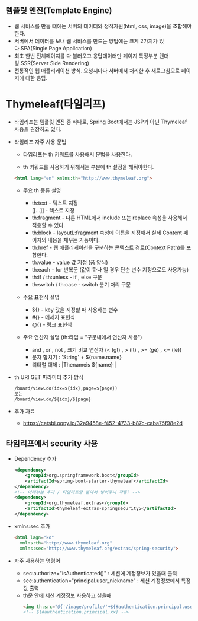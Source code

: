 ## 템플릿 엔진(Template Engine)
* 웹 서비스를 만들 떄에는 서버의 데이터와 정적자원(html, css, image)을 조합해야 한다.
* 서버에서 데이터를 보내 웹 서비스를 만드는 방법에는 크게 2가지가 있다.SPA(Single Page Application)
* 최초 한번 전체페이지를 다 불러오고 응답데이터만 페이지 특정부분 렌더링.SSR(Server Side Rendering)
* 전통적인 웹 애플리케이션 방식. 요청시마다 서버에서 처리한 후 새로고침으로 페이지에 대한 응답.

# Thymeleaf(타임리프)
* 타임리프는 템플릿 엔진 중 하나로, Spring Boot에서는 JSP가 아닌 Thymeleaf 사용을 권장하고 있다.

* 타임리프 자주 사용 문법
  - 타임리프는 th 키워드를 사용해서 문법을 사용한다.

  -  th 키워드를 사용하기 위해서는 <html> 부분에 th 설정을 해줘야한다.
    ```html
    <html lang="en" xmlns:th="http://www.thymeleaf.org">
    ```

  - 주요 th 종류 설명
    + th:text - 텍스트 지정  
      [[...]] - 텍스트 지정
    + th:fragment - 다른 HTML에서 include 또는 replace 속성을 사용해서 적용할 수 있다.
    + th:block - layoutL:fragment 속성에 이름을 지정해서 실제 Content 페이지의 내용을 채우는 기능이다.
    + th:href - 웹 애플리케이션을 구분하는 콘텍스트 경로(Context Path)를 포함한다.
    + th:value - value 값 지정 (폼 양식)
    + th:each - for 반복문 (값이 하나 일 경우 단순 변수 지정으로도 사용가능)
    + th:if / th:unless - if , else 구문
    + th:switch / th:case - switch 분기 처리 구문

  - 주요 표현식 설명
    + ${} - key 값을 지정할 때 사용하는 변수
    + #{} - 메세지 표현식
    + @{} - 링크 표현식

  - 주요 연산자 설명 (th:타입 = "구문내에서 연산자 사용")
    + and , or , not , 크기 비교 연산자 (< (gt) , > (lt) , >= (ge) , <= (le))
    + 문자 합치기 : 'String' + ${name.name}
    + 리터럴 대체 : |Thenameis ${name} | 

* th URI GET 파라미터 추가 방식
    ```html
    /board/view.do(idx=${idx},page=${page})
    또는
    /board/view.do/${idx}/${page}
    ```

* 추가 자료
  - https://catsbi.oopy.io/32a9458e-f452-4733-b87c-caba75f98e2d

## 타임리프에서 security 사용
* Dependency 추가
    ```xml
    <dependency>
        <groupId>org.springframework.boot</groupId>
        <artifactId>spring-boot-starter-thymeleaf</artifactId>
    </dependency>
    <!-- 아래부분 추가 / 타임리프랑 붙여서 넣어주니 작동? -->
    <dependency>
        <groupId>org.thymeleaf.extras</groupId>
        <artifactId>thymeleaf-extras-springsecurity5</artifactId>
    </dependency>
    ```

* xmlns:sec 추가
    ```html
    <html lagn="ko"
      xmlns:th="http://www.thymeleaf.org" 
      xmlns:sec="http://www.thymeleaf.org/extras/spring-security">
    ```

* 자주 사용하는 명령어
  - sec:authorize="isAuthenticated()" : 세션에 계정정보가 있을때 출력
  - sec:authentication="principal.user_nickname" : 세션 계정정보에서 특정 값 출력
  - th문 안에 세션 계정정보 사용하고 싶을때
    ```html
    <img th:src="@{'/image/profile/'+${#authentication.principal.user_picture}}">
    <!-- ${#authentication.principal.xx} -->
    ```
